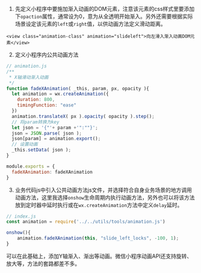 1. 先定义小程序中要施加渐入动画的DOM元素，注意该元素的css样式里要添加下`opaction`属性，通常设为0，意为从全透明开始渐入。另外还需要根据实际场景设定该元素的`left`或`right`值，以供动画方法定义滑动距离。

```wxml
<view class="animation-class" animation="slideleft">向左滑入渐入动画DOM元素</view>
```

2. 定义小程序内公共动画方法

```javascript
// animation.js
/**
 * X轴滑动渐入动画
 */
function fadeXAnimation( _this, param, px, opacity ){
  let animation = wx.createAnimation({
    duration: 800,
    timingFunction: "ease"
  })
  animation.translateX( px ).opacity( opacity ).step();
  // 将param转换为key
  let json = '{"'+ param +'":""}';
  json = JSON.parse( json );
  json[param] = animation.export();
  // 设置动画
  _this.setData( json );
}

module.exports = {
  fadeXAnimation: fadeXAnimation
}
```

3. 业务代码js中引入公共动画方法js文件，并选择符合自身业务场景的地方调用动画方法，这里我选择`onshow`生命周期内执行动画方法，另外也可以将该方法放到定时器中延时执行或在`wx.createAnimation`方法中定义`delay`延时。

```javascript
// index.js
const animation = require('../../utils/tools/animation.js')

onshow(){
    animation.fadeXAnimation(this, "slide_left_locks", -100, 1);
}
```

可以在此基础上，添加Y轴渐入、渐出等动画。微信小程序动画API还支持旋转、放大等，方法的套路都差不多。